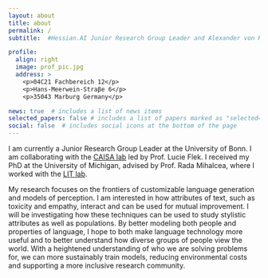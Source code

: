 ```yaml
---
layout: about
title: about
permalink: /
subtitle:  #Hessian.AI Junior Research Group Leader and Alexander von Humboldt Postdoctoral Research Fellow

profile:
  align: right
  image: prof_pic.jpg
  address: >
    <p>04C21 Fachbereich 12</p>
    <p>Hans-Meerwein-Straβe 6</p>
    <p>35043 Marburg Germany</p>

news: true  # includes a list of news items
selected_papers: false # includes a list of papers marked as "selected={true}"
social: false  # includes social icons at the bottom of the page
---
```


<!-- <b>I am now looking to hire a PhD student. If you're interested, please check out the job posting in <a href="assets/pdf/fb12-0011-wmz-2022-engl.pdf">English</a> or <a href="assets/pdf/fb12-0011-wmz-2022-de.pdf">German</a>!</b> -->

<!-- I am a <a href="https://hessian.ai/">Hessian.AI</a> Junior Research Group Leader and <a href="https://www.humboldt-foundation.de/en/apply/sponsorship-programmes/humboldt-research-fellowship">Alexander von Humboldt</a> Postdoctoral Research Fellow at the University of Marburg. -->

I am currently a Junior Research Group Leader at the University of Bonn. I am collaborating with the <a href="https://caisa-lab.github.io/">CAISA lab</a> led by Prof. Lucie Flek. I received my PhD at the University of Michigan, advised by Prof. Rada Mihalcea, where I worked with the <a href="http://lit.eecs.umich.edu">LIT lab</a>.

My research focuses on the frontiers of customizable language generation and models of perception. I am interested in how attributes of text, such as toxicity and empathy, interact and can be used for mutual improvement. I will be investigating how these techniques can be used to study stylistic attributes as well as populations. By better modeling both people and properties of language, I hope to both make language technology more useful and to better understand how diverse groups of people view the world. With a heightened understanding of who we are solving problems for, we can more sustainably train models, reducing environmental costs and supporting a more inclusive research community.

<!-- Put your address / P.O. box / other info right below your picture. You can also disable any these elements by editing `profile` property of the YAML header of your `_pages/about.md`. Edit `_bibliography/papers.bib` and Jekyll will render your [publications page](/al-folio/publications/) automatically. -->

<!-- Link to your social media connections, too. This theme is set up to use [Font Awesome icons](http://fortawesome.github.io/Font-Awesome/) and [Academicons](https://jpswalsh.github.io/academicons/), like the ones below. Add your Facebook, Twitter, LinkedIn, Google Scholar, or just disable all of them. -->

